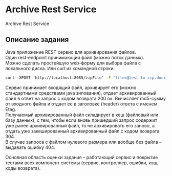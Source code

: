 # Archive Rest Service

Archive Rest Service

## Описание задания
Java приложение REST сервис для архивирования файлов.  
Один rest-endpoint принимающий файл (можно поток данных).  
Можно сделать простейшую web-форму для выбора файла с локального диска.
Или curl из командной строки.
```bash
curl –XPOST ‘http://localhost:8085/zipFile’ -F "file=@test-to-zip.docx; " > out.zip
```
Сервис принимает входящий файл, архивирует его (можно стандартными средствами java
зипования), отдает архивированный файл в ответ на запрос с кодом возврата 200 ок.
Вычисляет md5-cумму от входного файла и отдает ее в заголовке (header) ответа с
именем Etag.  
Получаемый архивированный файл складирует в кеш (файловый или базу данных), с тем,
чтобы если вновь пришедший запрос содержит уже ранее архивированный файл,
то не архивировать его заново, а отдать уже закешированный архивированный файл с
кодом возврата 304.  
В случае запроса с файлом нулевого размера или вообще без файла – выдавать ошибку 404.

Основная область оценки задания – работающий сервис и покрытие тестами всех
компонент системы (сервис, контроллер, ошибки, кэш, коды возврата).